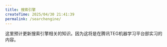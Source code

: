 ```yaml
---
title: 搜索引擎
createTime: 2025/04/30 21:41:39
permalink: /searchengine/
---
```


这里预计更新搜索引擎相关的知识。因为这将是在腾讯TEG机器学习平台部实习的内容。